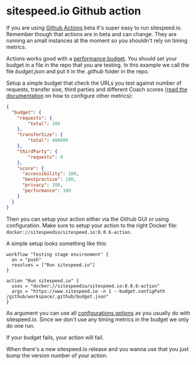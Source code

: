 # sitespeed.io Github action

If you are using [Github Actions](https://github.com/features/actions) beta it's super easy to run sitespeed.io. Remember though that actions are in beta and can change. They are running an small instances at the moment so you shouldn't rely on timing metrics. 

Actions works good with a [performance budget](https://www.sitespeed.io/documentation/sitespeed.io/performance-budget/). You should set your budget in a file in the repo that you are testing. In this example we call the file *budget.json* and put it in the *.github* folder in the repo.

Setup a simple budget that check the URLs you test against number of requests, transfer sise, third parties and different Coach scores ([read the documentation](https://www.sitespeed.io/documentation/sitespeed.io/performance-budget/#full-example) on how to configure other metrics):

```json
{
  "budget": {
    "requests": {
        "total": 100
    },
    "transferSize": {
        "total": 400000
    },
    "thirdParty": {
        "requests": 0
    },
    "score": {
      "accessibility": 100,
      "bestpractice": 100,
      "privacy": 100,
      "performance": 100
    }
  }
}
```

Then you can setup your action either via the Github GUI or using configuration. Make sure to setup your action to the right Docker file: ```docker://sitespeedio/sitespeed.io:8.0.6-action```.

A simple setup looks something like this:

```shell
workflow "Testing stage environment" {
  on = "push"
  resolves = ["Run sitespeed.io"]
}

action "Run sitespeed.io" {
  uses = "docker://sitespeedio/sitespeed.io:8.0.6-action"
  args = "https://www.sitespeed.io -n 1 --budget.configPath /github/workspace/.github/budget.json"
}
```
As argument you can use all [configurations options](https://www.sitespeed.io/documentation/sitespeed.io/configuration/#the-options) as you usually do with sitespeed.io. Since we don't use any timing metrics in the budget we only do one run.

If your budget fails, your action will fail.

When there's a new sitespeed.io release and you wanna use that you just bump the version number of your action.
